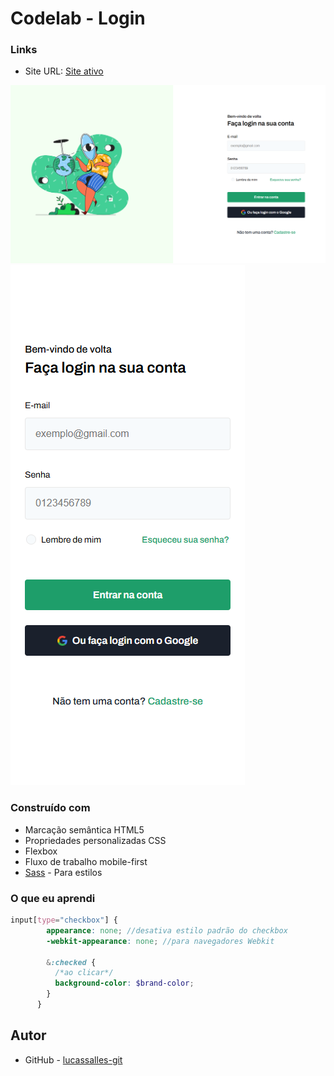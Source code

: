 # Codelab - Login

### Links

- Site URL: [Site ativo](https://lucassalles-git.github.io/login/)

![](image/Screenshot_1.png)
![](image/Screenshot_2.png)

### Construído com

- Marcação semântica HTML5
- Propriedades personalizadas CSS
- Flexbox
- Fluxo de trabalho mobile-first
- [Sass](https://sass-lang.com/) - Para estilos

### O que eu aprendi

```scss
input[type="checkbox"] {
        appearance: none; //desativa estilo padrão do checkbox
        -webkit-appearance: none; //para navegadores Webkit

        &:checked {
          /*ao clicar*/
          background-color: $brand-color;
        }
      }
```

## Autor

- GitHub - [lucassalles-git](https://github.com/lucassalles-git)